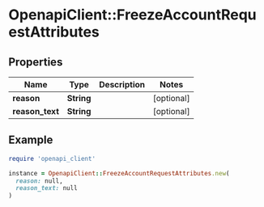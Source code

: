 # OpenapiClient::FreezeAccountRequestAttributes

## Properties

| Name | Type | Description | Notes |
| ---- | ---- | ----------- | ----- |
| **reason** | **String** |  | [optional] |
| **reason_text** | **String** |  | [optional] |

## Example

```ruby
require 'openapi_client'

instance = OpenapiClient::FreezeAccountRequestAttributes.new(
  reason: null,
  reason_text: null
)
```


